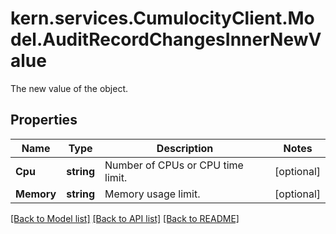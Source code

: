 # kern.services.CumulocityClient.Model.AuditRecordChangesInnerNewValue
The new value of the object.

## Properties

Name | Type | Description | Notes
------------ | ------------- | ------------- | -------------
**Cpu** | **string** | Number of CPUs or CPU time limit. | [optional] 
**Memory** | **string** | Memory usage limit. | [optional] 

[[Back to Model list]](../README.md#documentation-for-models) [[Back to API list]](../README.md#documentation-for-api-endpoints) [[Back to README]](../README.md)

